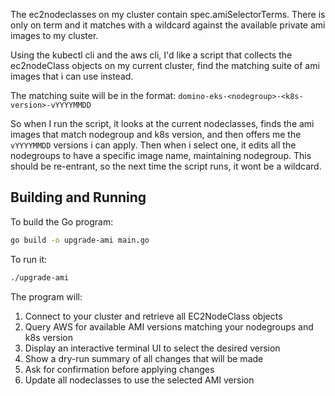 The ec2nodeclasses on my cluster contain spec.amiSelectorTerms. There is only on term and it matches with a wildcard against the available private ami images to my cluster.

Using the kubectl cli and the aws cli, I'd like a script that collects the ec2nodeClass objects on my current cluster, find the matching suite of ami images that i can use instead.

The matching suite will be in the format: `domino-eks-<nodegroup>-<k8s-version>-vYYYYMMDD`

So when I run the script, it looks at the current nodeclasses, finds the ami images that match nodegroup and k8s version, and then offers me the `vYYYYMMDD` versions i can apply. Then when i select one, it edits all the nodegroups to have a specific image name, maintaining nodegroup. This should be re-entrant, so the next time the script runs, it wont be a wildcard.

## Building and Running

To build the Go program:

```bash
go build -o upgrade-ami main.go
```

To run it:

```bash
./upgrade-ami
```

The program will:
1. Connect to your cluster and retrieve all EC2NodeClass objects
2. Query AWS for available AMI versions matching your nodegroups and k8s version
3. Display an interactive terminal UI to select the desired version
4. Show a dry-run summary of all changes that will be made
5. Ask for confirmation before applying changes
6. Update all nodeclasses to use the selected AMI version
